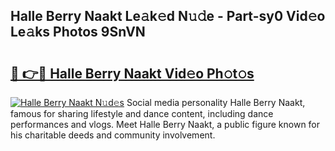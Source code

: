 ## Halle Berry Naakt Le𝚊k𝚎d N𝚞𝚍e - Part-sy0 Vid𝚎o Le𝚊ks Photos 9SnVN

# <h2><a href="http://fb9lgsj.evod.top/?m=Halle+Berry+Naakt">🔗 👉🔴 Halle Berry Naakt Vid𝚎o Ph𝚘t𝚘s</a></h2>

[![Halle Berry Naakt N𝚞d𝚎s](https://i.imgur.com/8V9OHl7.gif)](http://fb9lgsj.evod.top/?m=Halle+Berry+Naakt)
Social media personality Halle Berry Naakt, famous for sharing lifestyle and dance content, including dance performances and vlogs. Meet Halle Berry Naakt, a public figure known for his charitable deeds and community involvement. 
